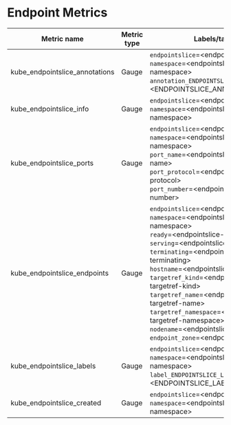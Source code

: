 # Endpoint Metrics

| Metric name| Metric type | Labels/tags | Status |
| ---------- | ----------- | ----------- | ----------- |
| kube_endpointslice_annotations | Gauge | `endpointslice`=&lt;endpointslice-name&gt; <br> `namespace`=&lt;endpointslice-namespace&gt; <br> `annotation_ENDPOINTSLICE_ANNOTATION`=&lt;ENDPOINTSLICE_ANNOTATION&gt;  | EXPERIMENTAL |
| kube_endpointslice_info | Gauge | `endpointslice`=&lt;endpointslice-name&gt; <br> `namespace`=&lt;endpointslice-namespace&gt;  | EXPERIMENTAL |
| kube_endpointslice_ports | Gauge | `endpointslice`=&lt;endpointslice-name&gt; <br> `namespace`=&lt;endpointslice-namespace&gt; <br> `port_name`=&lt;endpointslice-port-name&gt; <br> `port_protocol`=&lt;endpointslice-port-protocol&gt; <br> `port_number`=&lt;endpointslice-port-number&gt; | EXPERIMENTAL |
| kube_endpointslice_endpoints | Gauge | `endpointslice`=&lt;endpointslice-name&gt; <br> `namespace`=&lt;endpointslice-namespace&gt; <br> `ready`=&lt;endpointslice-ready&gt; <br> `serving`=&lt;endpointslice-serving&gt; <br> `terminating`=&lt;endpointslice-terminating&gt; <br> `hostname`=&lt;endpointslice-hostname&gt; <br> `targetref_kind`=&lt;endpointslice-targetref-kind&gt; <br> `targetref_name`=&lt;endpointslice-targetref-name&gt; <br> `targetref_namespace`=&lt;endpointslice-targetref-namespace&gt; <br> `nodename`=&lt;endpointslice-nodename&gt; <br> `endpoint_zone`=&lt;endpointslice-zone&gt;  | EXPERIMENTAL |
| kube_endpointslice_labels | Gauge | `endpointslice`=&lt;endpointslice-name&gt; <br> `namespace`=&lt;endpointslice-namespace&gt; <br> `label_ENDPOINTSLICE_LABEL`=&lt;ENDPOINTSLICE_LABEL&gt;  | EXPERIMENTAL |
| kube_endpointslice_created | Gauge | `endpointslice`=&lt;endpointslice-name&gt; <br> `namespace`=&lt;endpointslice-namespace&gt; | EXPERIMENTAL |
